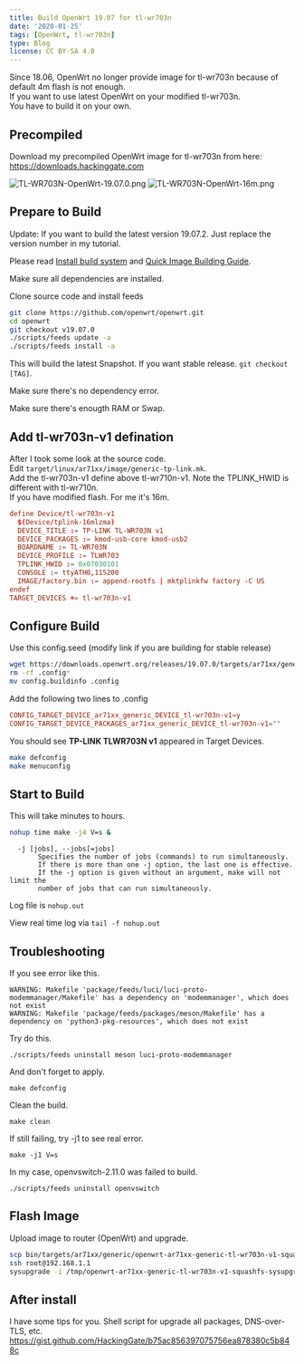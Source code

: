 ```yaml
---
title: Build OpenWrt 19.07 for tl-wr703n
date: '2020-01-25'
tags: [OpenWrt, tl-wr703n]
type: Blog
license: CC BY-SA 4.0
---
```


Since 18.06, OpenWrt no longer provide image for tl-wr703n because of default 4m flash is not enough.  
If you want to use latest OpenWrt on your modified tl-wr703n.  
You have to build it on your own.  

## Precompiled

Download my precompiled OpenWrt image for tl-wr703n from here:  
https://downloads.hackinggate.com

![TL-WR703N-OpenWrt-19.07.0.png](/static/images/TL-WR703N-OpenWrt-19.07.0.webp)
![TL-WR703N-OpenWrt-16m.png](/static/images/TL-WR703N-OpenWrt-16m.webp)

## Prepare to Build

Update: If you want to build the latest version 19.07.2. Just replace the version number in my tutorial.  

Please read [Install build system](https://openwrt.org/docs/guide-developer/build-system/install-buildsystem) and [Quick Image Building Guide](https://openwrt.org/docs/guide-developer/quickstart-build-images).

Make sure all dependencies are installed.

Clone source code and install feeds

```sh
git clone https://github.com/openwrt/openwrt.git
cd openwrt
git checkout v19.07.0
./scripts/feeds update -a
./scripts/feeds install -a
```

This will build the latest Snapshot. If you want stable release. `git checkout [TAG]`.

Make sure there's no dependency error.

Make sure there's enougth RAM or Swap.

## Add tl-wr703n-v1 defination

After I took some look at the source code.  
Edit `target/linux/ar71xx/image/generic-tp-link.mk`.  
Add the tl-wr703n-v1 define above tl-wr710n-v1. Note the TPLINK_HWID is different with tl-wr710n.  
If you have modified flash. For me it's 16m.  

```conf
define Device/tl-wr703n-v1
  $(Device/tplink-16mlzma)
  DEVICE_TITLE := TP-LINK TL-WR703N v1
  DEVICE_PACKAGES := kmod-usb-core kmod-usb2
  BOARDNAME := TL-WR703N
  DEVICE_PROFILE := TLWR703
  TPLINK_HWID := 0x07030101
  CONSOLE := ttyATH0,115200
  IMAGE/factory.bin := append-rootfs | mktplinkfw factory -C US
endef
TARGET_DEVICES += tl-wr703n-v1
```

## Configure Build

Use this config.seed (modify link if you are building for stable release)

```sh
wget https://downloads.openwrt.org/releases/19.07.0/targets/ar71xx/generic/config.buildinfo -O config.buildinfo
rm -rf .config*
mv config.buildinfo .config
```

Add the following two lines to .config

```conf
CONFIG_TARGET_DEVICE_ar71xx_generic_DEVICE_tl-wr703n-v1=y
CONFIG_TARGET_DEVICE_PACKAGES_ar71xx_generic_DEVICE_tl-wr703n-v1=""
```

You should see **TP-LINK TLWR703N v1** appeared in Target Devices.

```sh
make defconfig
make menuconfig
```

## Start to Build

This will take minutes to hours.

```sh
nohup time make -j4 V=s &
```

```
  -j [jobs], --jobs[=jobs]
       Specifies the number of jobs (commands) to run simultaneously.
       If there is more than one -j option, the last one is effective.
       If the -j option is given without an argument, make will not limit the
       number of jobs that can run simultaneously.
```

Log file is `nohup.out`

View real time log via `tail -f nohup.out`

## Troubleshooting

If you see error like this.

```
WARNING: Makefile 'package/feeds/luci/luci-proto-modemmanager/Makefile' has a dependency on 'modemmanager', which does not exist
WARNING: Makefile 'package/feeds/packages/meson/Makefile' has a dependency on 'python3-pkg-resources', which does not exist
```

Try do this.

```
./scripts/feeds uninstall meson luci-proto-modemmanager
```

And don't forget to apply.

```
make defconfig
```

Clean the build.

```
make clean
```

If still failing, try -j1 to see real error.

```
make -j1 V=s
```

In my case, openvswitch-2.11.0 was failed to build.

```
./scripts/feeds uninstall openvswitch
```

## Flash Image

Upload image to router (OpenWrt) and upgrade.

```sh
scp bin/targets/ar71xx/generic/openwrt-ar71xx-generic-tl-wr703n-v1-squashfs-sysupgrade.bin root@192.168.1.1:/tmp/
ssh root@192.168.1.1
sysupgrade -i /tmp/openwrt-ar71xx-generic-tl-wr703n-v1-squashfs-sysupgrade.bin
```

## After install

I have some tips for you. Shell script for upgrade all packages, DNS-over-TLS, etc.  
https://gist.github.com/HackingGate/b75ac856397075756ea878380c5b848c

